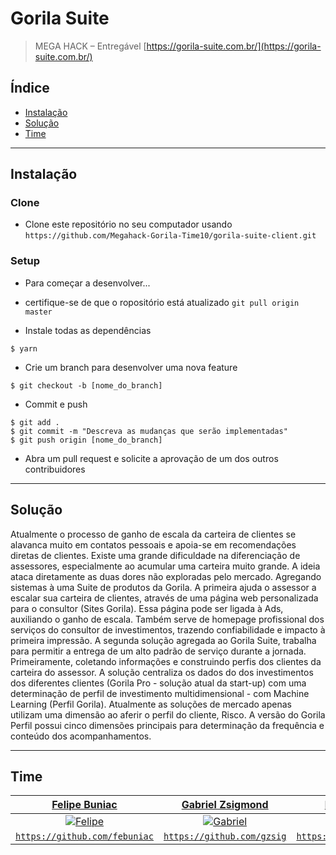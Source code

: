 # Gorila Suite

> MEGA HACK – Entregável
[https://gorila-suite.com.br/](https://gorila-suite.com.br/)

## Índice

- [Instalação](#instalação)
- [Solução](#solução)
- [Time](#time)

---

## Instalação


### Clone

- Clone este repositório no seu computador usando `https://github.com/Megahack-Gorila-Time10/gorila-suite-client.git`

### Setup

- Para começar a desenvolver...

- certifique-se de que o ropositório está atualizado `git pull origin master`

- Instale todas as dependências

```shell
$ yarn
```

- Crie um branch para desenvolver uma nova feature
```shell
$ git checkout -b [nome_do_branch]
```

- Commit e push 
```shell
$ git add .
$ git commit -m "Descreva as mudanças que serão implementadas"
$ git push origin [nome_do_branch]
```

- Abra um pull request e solicite a aprovação de um dos outros contribuidores
---

## Solução

Atualmente o processo de ganho de escala da carteira de clientes se alavanca muito em contatos pessoais e apoia-se em recomendações diretas de clientes. Existe uma grande dificuldade na diferenciação de assessores, especialmente ao acumular uma carteira muito grande. A ideia ataca diretamente as duas dores não exploradas pelo mercado. Agregando sistemas à uma Suite de produtos da Gorila. A primeira ajuda o assessor a escalar sua carteira de clientes, através de uma página web personalizada para o consultor (Sites Gorila). Essa página pode ser ligada à Ads, auxiliando o ganho de escala. Também serve de homepage profissional dos serviços do consultor de investimentos, trazendo confiabilidade e impacto à primeira impressão. A segunda solução agregada ao Gorila Suite, trabalha para permitir a entrega de um alto padrão de serviço durante a jornada. Primeiramente, coletando informações e construindo perfis dos clientes da carteira do assessor. A solução centraliza os dados do dos investimentos dos diferentes clientes (Gorila Pro - solução atual da start-up) com uma determinação de perfil de investimento multidimensional - com Machine Learning (Perfil Gorila). Atualmente as soluções de mercado apenas utilizam uma dimensão ao aferir o perfil do cliente, Risco. A versão do Gorila Perfil possui cinco dimensões principais para determinação da frequência e conteúdo dos acompanhamentos.

---

## Time


| <a href="https://www.linkedin.com/in/felipebuniac/" target="_blank">**Felipe Buniac**</a> | <a href="https://www.linkedin.com/in/gzsig/" target="_blank">**Gabriel Zsigmond**</a> | <a href="https://www.linkedin.com/in/matheusdmd/" target="_blank">**Matheus Marotzke**</a> |
| :---: |:---:| :---:|
| [![Felipe](https://avatars0.githubusercontent.com/u/11540140?s=460&u=d9f0b50572450a5b7418f4381584b3b5c487bc4b&v=4s=100)](https://www.linkedin.com/in/felipebuniac/)    | [![Gabriel](https://avatars0.githubusercontent.com/u/45796046?s=460&u=0c756f32e5b3554fc112a7713b6421ba8e4edac0&v=4&s=100)](https://www.linkedin.com/in/gzsig/) | [![Matheus](https://avatars3.githubusercontent.com/u/11445689?s=460&u=15f9cb77220720df6aa502dd104283fde38715fb&v=4s=100)](https://www.linkedin.com/in/matheusdmd/)  |
| <a href="https://github.com/febuniac" target="_blank">`https://github.com/febuniac`</a> | <a href="https://github.com/gzsig" target="_blank">`https://github.com/gzsig`</a> | <a href="https://github.com/MatheusDMD" target="_blank">`https://github.com/MatheusDMD`</a> |


